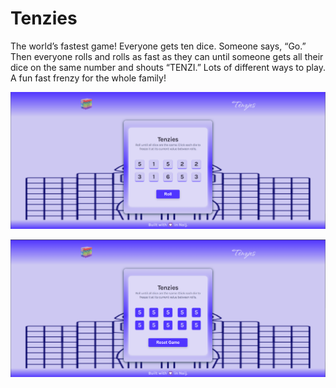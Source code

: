# Tenzies

The world’s fastest game! Everyone gets ten dice. Someone says, “Go.” Then everyone rolls and rolls as fast as they can until someone gets all their dice on the same number and shouts “TENZI.” Lots of different ways to play. A fun fast frenzy for the whole family!

![Tenzies Picture](./src/assets/tenzies-pics.png "Tenzies")

![Tenzies Picture](./src/assets/tenzies-pics2.png "Tenzies")
